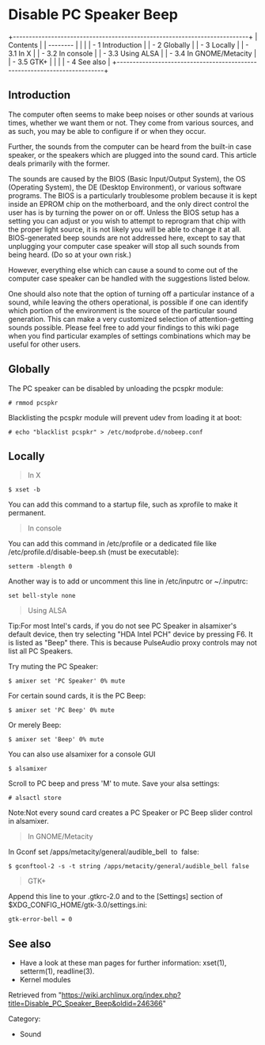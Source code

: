 Disable PC Speaker Beep
=======================

+--------------------------------------------------------------------------+
| Contents                                                                 |
| --------                                                                 |
|                                                                          |
| -   1 Introduction                                                       |
| -   2 Globally                                                           |
| -   3 Locally                                                            |
|     -   3.1 In X                                                         |
|     -   3.2 In console                                                   |
|     -   3.3 Using ALSA                                                   |
|     -   3.4 In GNOME/Metacity                                            |
|     -   3.5 GTK+                                                         |
|                                                                          |
| -   4 See also                                                           |
+--------------------------------------------------------------------------+

Introduction
------------

The computer often seems to make beep noises or other sounds at various
times, whether we want them or not. They come from various sources, and
as such, you may be able to configure if or when they occur.

Further, the sounds from the computer can be heard from the built-in
case speaker, or the speakers which are plugged into the sound card.
This article deals primarily with the former.

The sounds are caused by the BIOS (Basic Input/Output System), the OS
(Operating System), the DE (Desktop Environment), or various software
programs. The BIOS is a particularly troublesome problem because it is
kept inside an EPROM chip on the motherboard, and the only direct
control the user has is by turning the power on or off. Unless the BIOS
setup has a setting you can adjust or you wish to attempt to reprogram
that chip with the proper light source, it is not likely you will be
able to change it at all. BIOS-generated beep sounds are not addressed
here, except to say that unplugging your computer case speaker will stop
all such sounds from being heard. (Do so at your own risk.)

However, everything else which can cause a sound to come out of the
computer case speaker can be handled with the suggestions listed below.

One should also note that the option of turning off a particular
instance of a sound, while leaving the others operational, is possible
if one can identify which portion of the environment is the source of
the particular sound generation. This can make a very customized
selection of attention-getting sounds possible. Please feel free to add
your findings to this wiki page when you find particular examples of
settings combinations which may be useful for other users.

Globally
--------

The PC speaker can be disabled by unloading the pcspkr module:

    # rmmod pcspkr

Blacklisting the pcspkr module will prevent udev from loading it at
boot:

    # echo "blacklist pcspkr" > /etc/modprobe.d/nobeep.conf

Locally
-------

> In X

    $ xset -b

You can add this command to a startup file, such as xprofile to make it
permanent.

> In console

You can add this command in /etc/profile or a dedicated file like
/etc/profile.d/disable-beep.sh (must be executable):

    setterm -blength 0

Another way is to add or uncomment this line in /etc/inputrc or
~/.inputrc:

    set bell-style none

> Using ALSA

Tip:For most Intel's cards, if you do not see PC Speaker in alsamixer's
default device, then try selecting "HDA Intel PCH" device by pressing
F6. It is listed as "Beep" there. This is because PulseAudio proxy
controls may not list all PC Speakers.

Try muting the PC Speaker:

    $ amixer set 'PC Speaker' 0% mute

For certain sound cards, it is the PC Beep:

    $ amixer set 'PC Beep' 0% mute

Or merely Beep:

    $ amixer set 'Beep' 0% mute

You can also use alsamixer for a console GUI

    $ alsamixer

Scroll to PC beep and press 'M' to mute. Save your alsa settings:

    # alsactl store

Note:Not every sound card creates a PC Speaker or PC Beep slider control
in alsamixer.

> In GNOME/Metacity

In Gconf set /apps/metacity/general/audible_bell  to  false:

    $ gconftool-2 -s -t string /apps/metacity/general/audible_bell false

> GTK+

Append this line to your .gtkrc-2.0 and to the [Settings] section of
$XDG_CONFIG_HOME/gtk-3.0/settings.ini:

    gtk-error-bell = 0

See also
--------

-   Have a look at these man pages for further information: xset(1),
    setterm(1), readline(3).
-   Kernel modules

Retrieved from
"https://wiki.archlinux.org/index.php?title=Disable_PC_Speaker_Beep&oldid=246366"

Category:

-   Sound
